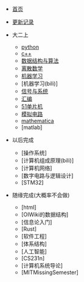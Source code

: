 * [首页]()
* [更新记录](md/essay/更新记录.md)

* 大二上
    * [python](md/essay/python.md)   
    * [c++](md/essay/c++.md)
    * [数据结构与算法](md/essay/数据结构与算法.md)
    * [离散数学](md/essay/离散数学.md)
    * [机器学习](md/essay/机器学习.md)
    * [机器学习(bili)]
    * [信号与系统](md/essay/信号与系统.md)
    * [汇编](md/essay/汇编.md)
    * [51单片机](md/essay/51单片机.md)
    * [模拟电路](md/essay/模拟电路.md)
    * [mathematica](md/essay/mathematica.md)
    * [matlab]

* 以后完成
    * [操作系统]
    * [计算机组成原理(bili)]
    * [计算机网络]
    * [数字电路与逻辑设计]
    * [STM32]

* 随缘完成(大概率不会做)
    * [html]
    * [OIWiki的数据结构]
    * [信息论入门]
    * [Rust]
    * [软件工程]
    * [体系结构]
    * [人工智能]
    * [CS231n]
    * [计算机系统导论]
    * [MITMissingSemester]
  